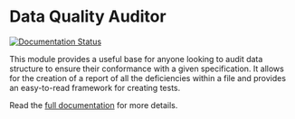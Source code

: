 # Data Quality Auditor

[![Documentation Status](https://readthedocs.org/projects/qassure/badge/?version=latest)](https://qassure.readthedocs.io/en/latest/?badge=latest)

This module provides a useful base for anyone looking to audit data structure to ensure their 
conformance with a given specification. It allows for the creation of a report of all the 
deficiencies within a file and provides an easy-to-read framework for creating tests.

Read the [full documentation](https://qassure.readthedocs.io/en/latest/) for more details.
